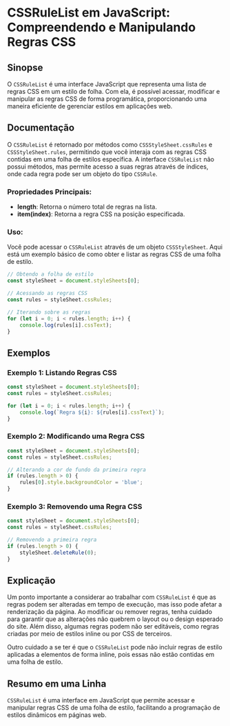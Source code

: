 <!--
Meta Description: # CSSRuleList em JavaScript: Compreendendo e Manipulando Regras CSS ## Sinopse O `CSSRuleList` é uma interface JavaScript que representa uma lista de ...
Meta Keywords: regras, css, rules, uma, stylesheet
-->

# CSSRuleList em JavaScript: Compreendendo e Manipulando Regras CSS

## Sinopse
O `CSSRuleList` é uma interface JavaScript que representa uma lista de regras CSS em um estilo de folha. Com ela, é possível acessar, modificar e manipular as regras CSS de forma programática, proporcionando uma maneira eficiente de gerenciar estilos em aplicações web.

## Documentação
O `CSSRuleList` é retornado por métodos como `CSSStyleSheet.cssRules` e `CSSStyleSheet.rules`, permitindo que você interaja com as regras CSS contidas em uma folha de estilos específica. A interface `CSSRuleList` não possui métodos, mas permite acesso a suas regras através de índices, onde cada regra pode ser um objeto do tipo `CSSRule`.

### Propriedades Principais:
- **length**: Retorna o número total de regras na lista.
- **item(index)**: Retorna a regra CSS na posição especificada.

### Uso:
Você pode acessar o `CSSRuleList` através de um objeto `CSSStyleSheet`. Aqui está um exemplo básico de como obter e listar as regras CSS de uma folha de estilo.

```javascript
// Obtendo a folha de estilo
const styleSheet = document.styleSheets[0];

// Acessando as regras CSS
const rules = styleSheet.cssRules;

// Iterando sobre as regras
for (let i = 0; i < rules.length; i++) {
    console.log(rules[i].cssText);
}
```

## Exemplos
### Exemplo 1: Listando Regras CSS
```javascript
const styleSheet = document.styleSheets[0];
const rules = styleSheet.cssRules;

for (let i = 0; i < rules.length; i++) {
    console.log(`Regra ${i}: ${rules[i].cssText}`);
}
```

### Exemplo 2: Modificando uma Regra CSS
```javascript
const styleSheet = document.styleSheets[0];
const rules = styleSheet.cssRules;

// Alterando a cor de fundo da primeira regra
if (rules.length > 0) {
    rules[0].style.backgroundColor = 'blue';
}
```

### Exemplo 3: Removendo uma Regra CSS
```javascript
const styleSheet = document.styleSheets[0];
const rules = styleSheet.cssRules;

// Removendo a primeira regra
if (rules.length > 0) {
    styleSheet.deleteRule(0);
}
```

## Explicação
Um ponto importante a considerar ao trabalhar com `CSSRuleList` é que as regras podem ser alteradas em tempo de execução, mas isso pode afetar a renderização da página. Ao modificar ou remover regras, tenha cuidado para garantir que as alterações não quebrem o layout ou o design esperado do site. Além disso, algumas regras podem não ser editáveis, como regras criadas por meio de estilos inline ou por CSS de terceiros.

Outro cuidado a se ter é que o `CSSRuleList` pode não incluir regras de estilo aplicadas a elementos de forma inline, pois essas não estão contidas em uma folha de estilo.

## Resumo em uma Linha
`CSSRuleList` é uma interface em JavaScript que permite acessar e manipular regras CSS de uma folha de estilo, facilitando a programação de estilos dinâmicos em páginas web.